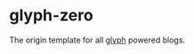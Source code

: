 # glyph-zero

The origin template for all [glyph](https://github.com/dbriemann/glyph) powered blogs.

